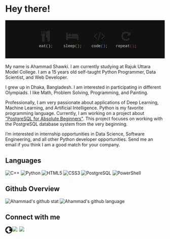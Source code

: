 # Hey there!


![](https://github.com/ahammadshawki8/ahammadshawki8/blob/master/code.jpg)

My name is Ahammad Shawki. I am currently studying at Rajuk Uttara Model College. I am a 15 years old self-taught Python Programmer, Data Scientist, and Web Developer.

I grew up in Dhaka, Bangladesh. I am interested in participating in different Olympiads. I like Math, Problem Solving, Programming, and Painting.

Professionally, I am very passionate about applications of Deep Learning, Machine Learning, and Artificial Intelligence. Python is my favorite programming language. Currently, I am working on a project about ["PostgreSQL for Absolute Beginners"](https://github.com/ahammadshawki8/PostgreSQL-For-Absolute-Beginners). This project focuses on working with the PostgreSQL database system from the very beginning.

I’m interested in internship opportunities in Data Science, Software Engineering, and all other Python developer opportunities. Send me an email if you think I am a good match for your company.



## Languages
![C++](https://img.shields.io/badge/-C++-000000?style=flat&logo=c%2B%2B)
![Python](https://img.shields.io/badge/-Python-000000?style=flat&logo=python)
![HTML5](https://img.shields.io/badge/-HTML5-000000?style=flat&logo=html5)
![CSS3](https://img.shields.io/badge/-CSS-000000?style=flat&logo=css3)
![PostgreSQL](https://img.shields.io/badge/-PostgreSQL-000000?style=flat&logo=postgresql)
![PowerShell](https://img.shields.io/badge/-PowerShell-000000?style=flat&logo=powershell)

## Github Overview
![Ahammad's github stat](https://github-readme-stats.vercel.app/api?username=ahammadshawki8&show_icons=true)
![Ahammad's github language](https://github-readme-stats.vercel.app/api/top-langs/?username=ahammadshawki8&layout=compact)

## Connect with me

[<img align="left" width="22px" src="https://raw.githubusercontent.com/iconic/open-iconic/master/svg/globe.svg" />](https://ahammadshawki8.github.io/)
[<img align="left" width="22px" src="https://cdn.jsdelivr.net/npm/simple-icons@v3/icons/mail-dot-ru.svg" />](mailto:ahammadshawki8@gmail.com)
[<img align="left" width="22px" src="https://cdn.jsdelivr.net/npm/simple-icons@v3/icons/twitter.svg" />](https://twitter.com/AhammadShawki8)
